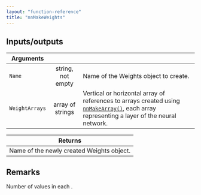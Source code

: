 ```yaml
---
layout: "function-reference"
title: "nnMakeWeights"
---
```


## Inputs/outputs

| Arguments   | | |
|-|:-:|---|
| `Name`  | string, not empty  | Name of the Weights object to create.  |
| `WeightArrays` | array of strings | Vertical or horizontal array of references to arrays created using [`nnMakeArray()`](nnMakeArray.html), each array representing a layer of the neural network. |

| Returns   |
|-----------|
| Name of the newly created Weights object. |

## Remarks

Number of values in each .